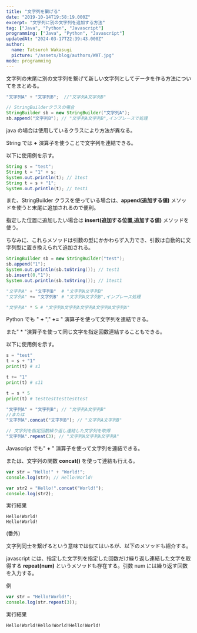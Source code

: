```yaml
---
title: "文字列を繋げる"
date: "2019-10-14T19:58:19.000Z"
excerpt: "文字列に別の文字列を追加する方法"
tag: ["Java", "Python", "Javascript"]
programming: ["Java", "Python", "Javascript"]
updatedAt: "2024-03-17T22:39:43.000Z"
author:
  name: Tatsuroh Wakasugi
  picture: "/assets/blog/authors/WAT.jpg"
mode: programming
---
```


文字列の末尾に別の文字列を繋げて新しい文字列としてデータを作る方法についてをまとめる。

<div class="note_content_by_programming_language" id="note_content_Java">

```java
"文字列A" + "文字列B";  //"文字列A文字列B"

// StringBuilderクラスの場合
StringBuilder sb = new StringBuilder("文字列A");
sb.append("文字列B"); // "文字列A文字列B",インプレースで処理
```

java の場合は使用しているクラスにより方法が異なる。

String では **+** 演算子を使うことで文字列を連結できる。

以下に使用例を示す。

```java
String s = "test";
String t = "1" + s;
System.out.println(t); // 1test
String t = s + "1";
System.out.println(t); // test1
```

また、StringBuilder クラスを使っている場合は、**append(追加する値)** メソッドを使うと末尾に追加されるので便利。

指定した位置に追加したい場合は **insert(追加する位置,追加する値)** メソッドを使う。

ちなみに、これらメソッドは引数の型にかかわらず入力でき、引数は自動的に文字列型に置き換えられて追加される。

```java
StringBuilder sb = new StringBuilder("test");
sb.append("1");
System.out.println(sb.toString()); // test1
sb.insert(0,"1");
System.out.println(sb.toString()); // 1test1
```

</div>
<div class="note_content_by_programming_language" id="note_content_Python">

```python
"文字列A" + "文字列B"  # "文字列A文字列B"
"文字列A" += "文字列B" # "文字列A文字列B",インプレース処理

"文字列A" * 5 # "文字列A文字列A文字列A文字列A文字列A"
```

Python でも " **+** "," **+=** " 演算子を使って文字列を連結できる。

また" \* "演算子を使って同じ文字を指定回数連結することもできる。

以下に使用例を示す。

```python
s = "test"
t = s + "1"
print(t) # s1

t += "1"
print(t) # s11

t = s * 5
print(t) # testtesttesttesttest
```

</div>
<div class="note_content_by_programming_language" id="note_content_Javascript">

```javascript
"文字列A" + "文字列B"; // "文字列A文字列B"
//または
"文字列A".concat("文字列B"); // "文字列A文字列B"

// 文字列を指定回数繰り返し連結した文字列を取得
"文字列A".repeat(3); // "文字列A文字列A文字列A"
```

Javascript でも" **+** " 演算子を使って文字列を連結できる。

または、文字列の関数 **concat()** を使って連結も行える。

```javascript
var str = "Hello!" + "World!";
console.log(str); // Hello!World!

var str2 = "Hello!".concat("World!");
console.log(str2);
```

実行結果

```
Hello!World!
Hello!World!
```

(番外)

文字列同士を繋げるという意味では似てはいるが、以下のメソッドも紹介する。

javascript には、指定した文字列を指定した回数だけ繰り返し連結した文字を取得する **repeat(num)** というメソッドも存在する。引数 num には繰り返す回数を入力する。

例

```javascript
var str = "Hello!World!";
console.log(str.repeat(3));
```

実行結果

```
Hello!World!Hello!World!Hello!World!
```

</div>

